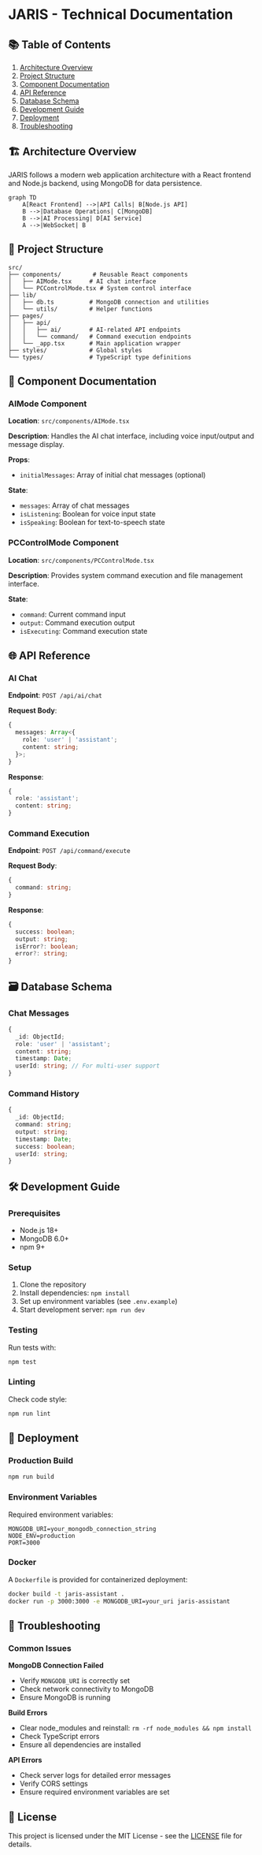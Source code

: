 # JARIS - Technical Documentation

## 📚 Table of Contents
1. [Architecture Overview](#-architecture-overview)
2. [Project Structure](#-project-structure)
3. [Component Documentation](#-component-documentation)
4. [API Reference](#-api-reference)
5. [Database Schema](#-database-schema)
6. [Development Guide](#-development-guide)
7. [Deployment](#-deployment)
8. [Troubleshooting](#-troubleshooting)

## 🏗️ Architecture Overview

JARIS follows a modern web application architecture with a React frontend and Node.js backend, using MongoDB for data persistence.

```mermaid
graph TD
    A[React Frontend] -->|API Calls| B[Node.js API]
    B -->|Database Operations| C[MongoDB]
    B -->|AI Processing| D[AI Service]
    A -->|WebSocket| B
```

## 📁 Project Structure

```
src/
├── components/         # Reusable React components
│   ├── AIMode.tsx     # AI chat interface
│   └── PCControlMode.tsx # System control interface
├── lib/
│   ├── db.ts          # MongoDB connection and utilities
│   └── utils/         # Helper functions
├── pages/
│   ├── api/
│   │   ├── ai/        # AI-related API endpoints
│   │   └── command/   # Command execution endpoints
│   └── _app.tsx       # Main application wrapper
├── styles/            # Global styles
└── types/             # TypeScript type definitions
```

## 🧩 Component Documentation

### AIMode Component

**Location**: `src/components/AIMode.tsx`

**Description**:
Handles the AI chat interface, including voice input/output and message display.

**Props**:
- `initialMessages`: Array of initial chat messages (optional)

**State**:
- `messages`: Array of chat messages
- `isListening`: Boolean for voice input state
- `isSpeaking`: Boolean for text-to-speech state

### PCControlMode Component

**Location**: `src/components/PCControlMode.tsx`

**Description**:
Provides system command execution and file management interface.

**State**:
- `command`: Current command input
- `output`: Command execution output
- `isExecuting`: Command execution state

## 🌐 API Reference

### AI Chat

**Endpoint**: `POST /api/ai/chat`

**Request Body**:
```typescript
{
  messages: Array<{
    role: 'user' | 'assistant';
    content: string;
  }>;
}
```

**Response**:
```typescript
{
  role: 'assistant';
  content: string;
}
```

### Command Execution

**Endpoint**: `POST /api/command/execute`

**Request Body**:
```typescript
{
  command: string;
}
```

**Response**:
```typescript
{
  success: boolean;
  output: string;
  isError?: boolean;
  error?: string;
}
```

## 🗃️ Database Schema

### Chat Messages
```typescript
{
  _id: ObjectId;
  role: 'user' | 'assistant';
  content: string;
  timestamp: Date;
  userId: string; // For multi-user support
}
```

### Command History
```typescript
{
  _id: ObjectId;
  command: string;
  output: string;
  timestamp: Date;
  success: boolean;
  userId: string;
}
```

## 🛠️ Development Guide

### Prerequisites
- Node.js 18+
- MongoDB 6.0+
- npm 9+

### Setup
1. Clone the repository
2. Install dependencies: `npm install`
3. Set up environment variables (see `.env.example`)
4. Start development server: `npm run dev`

### Testing
Run tests with:
```bash
npm test
```

### Linting
Check code style:
```bash
npm run lint
```

## 🚀 Deployment

### Production Build
```bash
npm run build
```

### Environment Variables
Required environment variables:
```
MONGODB_URI=your_mongodb_connection_string
NODE_ENV=production
PORT=3000
```

### Docker
A `Dockerfile` is provided for containerized deployment:
```bash
docker build -t jaris-assistant .
docker run -p 3000:3000 -e MONGODB_URI=your_uri jaris-assistant
```

## 🐛 Troubleshooting

### Common Issues

**MongoDB Connection Failed**
- Verify `MONGODB_URI` is correctly set
- Check network connectivity to MongoDB
- Ensure MongoDB is running

**Build Errors**
- Clear node_modules and reinstall: `rm -rf node_modules && npm install`
- Check TypeScript errors
- Ensure all dependencies are installed

**API Errors**
- Check server logs for detailed error messages
- Verify CORS settings
- Ensure required environment variables are set

## 📝 License

This project is licensed under the MIT License - see the [LICENSE](LICENSE) file for details.
